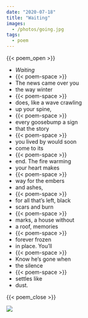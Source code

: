 ```yaml
---
date: "2020-07-18"
title: "Waiting"
images:
  - /photos/going.jpg
tags:
  - poem
---
```

  
{{< poem_open >}}
* *Waiting*
* {{< poem-space >}}
* The news came over you
* the way winter
* {{< poem-space >}}
* does, like a wave crawling
* up your spine,
* {{< poem-space >}}
* every goosebump a sign
* that the story
* {{< poem-space >}}
* you lived by would soon
* come to its
* {{< poem-space >}}
* end. The fire warming 
* your heart makes 
* {{< poem-space >}}
* way for the embers 
* and ashes, 
* {{< poem-space >}}
* for all that’s left, black 
* scars and burn 
* {{< poem-space >}}
* marks, a house without 
* a roof, memories 
* {{< poem-space >}}
* forever frozen 
* in place. You’ll
* {{< poem-space >}}
* Know he’s gone when
* the silence
* {{< poem-space >}}
* settles like
* dust.

{{< poem_close >}}

![](/photos/going.jpg)

